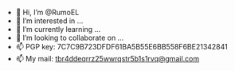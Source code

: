 - 👋 Hi, I’m @RumoEL
- 👀 I’m interested in ...
- 🌱 I’m currently learning ...
- 💞️ I’m looking to collaborate on ...
- 📫 PGP key: 7C7C9B723DFDF61BA5B55E6BB558F6BE21342841
- 📫 My mail: tbr4ddeqrrz25wwrqstr5b1s1rvq@gmail.com
